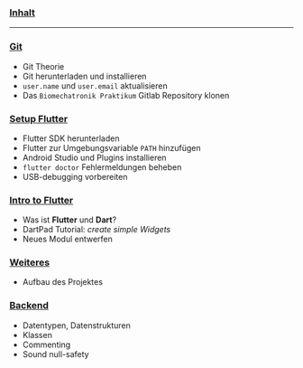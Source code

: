 ### [**Inhalt**](home)

---

### [**Git**](introduction-to-git)

- Git Theorie
- Git herunterladen und installieren
- `user.name` und `user.email` aktualisieren
- Das `Biomechatronik Praktikum` Gitlab Repository klonen

### [**Setup Flutter**](set-up-flutter-sdk)

- Flutter SDK herunterladen
- Flutter zur Umgebungsvariable `PATH` hinzufügen
- Android Studio und Plugins installieren
- `flutter doctor` Fehlermeldungen beheben
- USB-debugging vorbereiten

### [**Intro to Flutter**](my-first-flutter-app)

- Was ist **Flutter** und **Dart**?
- DartPad Tutorial: *create simple Widgets*
- Neues Modul entwerfen

### [**Weiteres**](miscellaneous)

- Aufbau des Projektes

### [**Backend**](backend)

- Datentypen, Datenstrukturen
- Klassen
- Commenting
- Sound null-safety